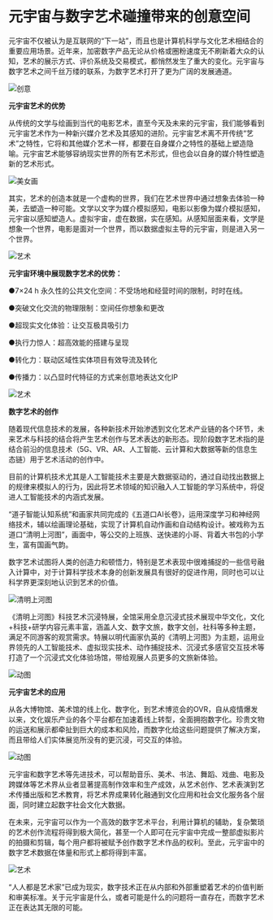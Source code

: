 # 元宇宙与数字艺术碰撞带来的创意空间 

元宇宙不仅被认为是互联网的“下一站”，而且也是计算机科学与文化艺术相结合的重要应用场景。近年来，加密数字产品无论从价格或圈粉速度无不刷新着大众的认知，艺术的展示方式、评价系统及交易模式，都悄然发生了重大的变化。元宇宙与数字艺术之间千丝万缕的联系，为数字艺术打开了更为广阔的发展通道。

![创意](https://p1.itc.cn/q_70/images03/20220516/96d502fb8b054a7fa9abd2df5beacc13.jpeg)

**元宇宙艺术的优势**

从传统的文学与绘画到当代的电影艺术，直至今天及未来的元宇宙，我们能够看到元宇宙艺术作为一种新兴媒介艺术及其感知的进阶。元宇宙艺术离不开传统“艺术”之特性，它将和其他媒介艺术一样，都要在自身媒介之特性的基础上塑造隐喻。元宇宙艺术能够容纳现实世界的所有艺术形式，但也会以自身的媒介特性塑造新的艺术形式。

![美女画](https://p8.itc.cn/q_70/images03/20220516/15f812108cca4ffb98b3f93475312f3c.jpeg)

其实，艺术的创造本就是一个虚构的世界，我们在艺术世界中通过想象去体验一种美，去塑造一种可能。文学以文字为媒介模拟感知，电影以影像为媒介模拟感知，元宇宙以感知塑造人。虚拟宇宙，虚在数据，实在感知。从感知层面来看，文学是想象一个世界，电影是面对一个世界，而以数据虚拟主导的元宇宙，则是进入另一个世界。

![艺术](https://p9.itc.cn/q_70/images03/20220516/9925b680e6ff4063ae7873ca4f092ddd.jpeg)

**元宇宙环境中展现数字艺术的优势：**

●7×24 h 永久性的公共文化空间：不受场地和经营时间的限制，时时在线。

●突破文化交流的物理限制：空间任你想象和更改

●超现实文化体验：让交互极具吸引力

●执行力惊人：超高效能的搭建与呈现

●转化力：联动区域性实体项目有效导流及转化

●传播力：以凸显时代特征的方式来创意地表达⽂化IP

![艺术](https://p7.itc.cn/q_70/images03/20220516/c3c2764389b840b9a34f4891da4938d7.jpeg)

**数字艺术的创作**

随着现代信息技术的发展，各种新技术开始渗透到文化艺术产业链的各个环节，未来艺术与科技的结合将产生艺术创作与艺术表达的新形态。现阶段数字艺术指的是结合前沿的信息技术（5G、VR、AR、人工智能、云计算和大数据等新的信息生态链）用于艺术活动的创作中。

目前的计算机技术尤其是人工智能技术主要是大数据驱动的，通过自动找出数据上的规律来模拟人的行为，因此将艺术领域的知识融入人工智能的学习系统中，将促进人工智能技术的内涵式发展。

“道子智能认知系统”和画家共同完成的《五道口AI长卷》，运用深度学习和神经网络技术，辅以绘画理论基础，实现了计算机自动作画和自动结构设计。被戏称为五道口“清明上河图”，画面中，等公交的上班族、送快递的小哥、背着大书包的小学生，富有国画气韵。

数字艺术试图将人类的创造力和顿悟力，特别是艺术表现中很难捕捉的一些信号融入计算中，对于计算科学技术本身的创新发展具有很好的促进作用，同时也可以让科学界更深刻地认识到艺术的价值。

![清明上河图](https://p5.itc.cn/q_70/images03/20220516/3f9ec83f1221400cbe3c8d6abffe1d01.png)

《清明上河图》科技艺术沉浸特展，全馆采用全息沉浸式技术展现中华文化，文化+科技+研学内容元素丰富，涵盖人文、数字文旅，数字文创，社科等多种主题，满足不同游客的观赏需求。特展以明代画家仇英的《清明上河图》为主题，运用业界领先的人工智能技术、虚拟现实技术、动作捕捉技术、沉浸式多感官交互技术等打造了一个沉浸式文化体验场馆，带给观展人员更多的文旅新体验。

![动图](https://p2.itc.cn/q_70/images03/20220516/7e52e6d3a4d74ccfa87065f7af9dbf9f.gif)

**元宇宙艺术的应用**

从各大博物馆、美术馆的线上化、数字化，到艺术博览会的OVR，自从疫情爆发以来，文化娱乐产业的各个平台都在加速着线上转型，全面拥抱数字化。珍贵文物的运送和展示都牵扯到巨大的成本和风险，而数字化给这些问题提供了解决方案，而且带给人们实体展览所没有的更沉浸，可交互的体验。

![动图](https://p6.itc.cn/q_70/images03/20220516/b9156c627b394630ae4406c0eefd1305.gif)

元宇宙和数字艺术等先进技术，可以帮助音乐、美术、书法、舞蹈、戏曲、电影及跨媒体等艺术界从业者显著提高制作效率和生产成效，从艺术创作、艺术表演到艺术传播出版和艺术教育，将艺术界成果转化融通到文化应用和社会文化服务各个层面，同时建立起数字社会文化大数据。

在未来，元宇宙可以作为一个高效的数字艺术平台，利用计算机的辅助，复杂繁琐的艺术创作流程将得到极大简化，甚至一个人即可在元宇宙中完成一整部虚拟影片的拍摄和剪辑，每个用户都将被赋予创作数字艺术作品的权利。至此，元宇宙中的数字艺术数据在体量和形式上都将得到丰富。

![艺术](https://p9.itc.cn/q_70/images03/20220516/fb0f0d83f2364d8e8094249fac1d9b35.jpeg)

“人人都是艺术家”已成为现实，数字技术正在从内部和外部重塑着艺术的价值判断和审美标准。关于元宇宙是什么，或者可能是什么的问题将一直存在，而数字艺术正在表达其无限的可能。

